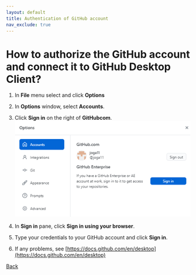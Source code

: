 ```yaml
---
layout: default
title: Authentication of GitHub account
nav_exclude: true
---
```


# How to authorize the GitHub account and connect it to GitHub Desktop Client?

1. In **File** menu select and click **Options**
2. In **Options** window, select **Accounts**.
3. Click **Sign in** on the right of **GitHubcom**.
![Alternative text when image is not available](./github_account_auth_.png)

4. In **Sign in** pane, click **Sign in using your browser**.
5. Type your credentials to your GitHub account and click **Sign in**.
6. If any problems, see [https://docs.github.com/en/desktop](https://docs.github.com/en/desktop)

[Back](./git_github_and_github_desktop.md)